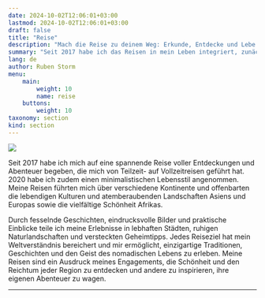 ```yaml
---
date: 2024-10-02T12:06:01+03:00
lastmod: 2024-10-02T12:06:01+03:00
draft: false
title: "Reise"
description: "Mach die Reise zu deinem Weg: Erkunde, Entdecke und Lebe minimalistisch!"
summary: "Seit 2017 habe ich das Reisen in mein Leben integriert, zunächst in Teilzeit und ab 2018 als Vollzeit-Abenteurer. Im Jahr 2020 nahm ich einen minimalistischen Lebensstil an. Auf meiner Reise entdeckte ich die vielfältigen Kulturen und atemberaubenden Landschaften dieser Welt. Diese Erfahrungen teile ich durch fesselnde Geschichten und visuelle Eindrücke, die mein Bekenntnis zum nomadischen Leben und die Schönheit unserer Welt widerspiegeln."
lang: de
author: Ruben Storm
menu: 
    main:
        weight: 10
        name: reise
    buttons:
        weight: 10
taxonomy: section
kind: section
---
```

![][HeaderImage]

Seit 2017 habe ich mich auf eine spannende Reise voller Entdeckungen und Abenteuer begeben, die mich von Teilzeit- auf Vollzeitreisen geführt hat. 2020 habe ich zudem einen minimalistischen Lebensstil angenommen. Meine Reisen führten mich über verschiedene Kontinente und offenbarten die lebendigen Kulturen und atemberaubenden Landschaften Asiens und Europas sowie die vielfältige Schönheit Afrikas.

Durch fesselnde Geschichten, eindrucksvolle Bilder und praktische Einblicke teile ich meine Erlebnisse in lebhaften Städten, ruhigen Naturlandschaften und versteckten Geheimtipps. Jedes Reiseziel hat mein Weltverständnis bereichert und mir ermöglicht, einzigartige Traditionen, Geschichten und den Geist des nomadischen Lebens zu erleben. Meine Reisen sind ein Ausdruck meines Engagements, die Schönheit und den Reichtum jeder Region zu entdecken und andere zu inspirieren, ihre eigenen Abenteuer zu wagen.

---

[HeaderImage]: /images/header-travel.webp
